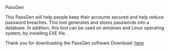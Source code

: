PassGen

This PassGen will help people keep their accounts secured and help reduce password breaches. This tool generates and stores passwords into a database. In addition, this tool can be used on windows and Linux operating system, by installing EXE file.

Thank you for downloading the PassGen software
Download: [here](https://github.com/Gear-I/PassGen/releases/download/v1.0/PassGen.Setup.exe)

